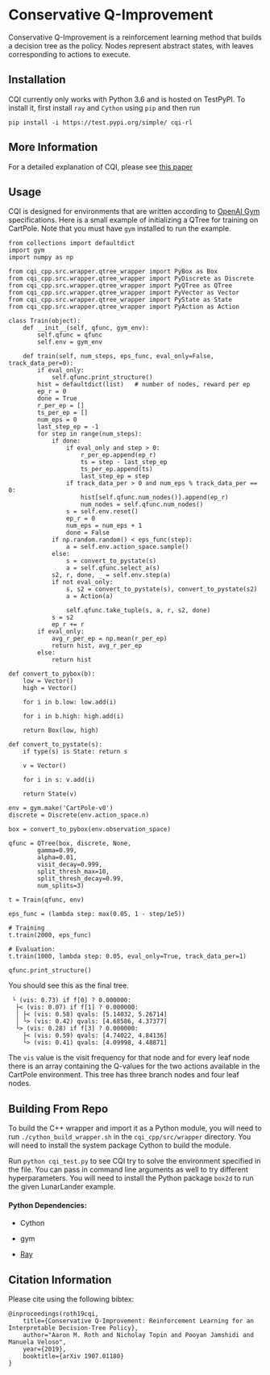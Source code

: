 # Conservative Q-Improvement

Conservative Q-Improvement is a reinforcement learning method that builds a decision tree as the policy.  Nodes represent abstract states, with leaves corresponding to actions to execute.

## Installation

CQI currently only works with Python 3.6 and is hosted on TestPyPI. To install it, first install `ray` and `Cython` using `pip` and then run

    pip install -i https://test.pypi.org/simple/ cqi-rl

## More Information

For a detailed explanation of CQI, please see [this paper](https://arxiv.org/abs/1907.01180)

## Usage

CQI is designed for environments that are written according to [OpenAI Gym](https://gym.openai.com/) specifications. 
Here is a small example of initializing a QTree for training on CartPole. Note that you must have `gym` installed to run the example.

    from collections import defaultdict
    import gym
    import numpy as np

    from cqi_cpp.src.wrapper.qtree_wrapper import PyBox as Box
    from cqi_cpp.src.wrapper.qtree_wrapper import PyDiscrete as Discrete
    from cqi_cpp.src.wrapper.qtree_wrapper import PyQTree as QTree
    from cqi_cpp.src.wrapper.qtree_wrapper import PyVector as Vector
    from cqi_cpp.src.wrapper.qtree_wrapper import PyState as State
    from cqi_cpp.src.wrapper.qtree_wrapper import PyAction as Action

    class Train(object):
        def __init__(self, qfunc, gym_env):
            self.qfunc = qfunc
            self.env = gym_env

        def train(self, num_steps, eps_func, eval_only=False, track_data_per=0):
            if eval_only:
                self.qfunc.print_structure()
            hist = defaultdict(list)   # number of nodes, reward per ep
            ep_r = 0
            done = True
            r_per_ep = []
            ts_per_ep = []
            num_eps = 0
            last_step_ep = -1
            for step in range(num_steps):
                if done:
                    if eval_only and step > 0:
                        r_per_ep.append(ep_r)
                        ts = step - last_step_ep
                        ts_per_ep.append(ts)
                        last_step_ep = step
                    if track_data_per > 0 and num_eps % track_data_per == 0:
                        hist[self.qfunc.num_nodes()].append(ep_r)
                        num_nodes = self.qfunc.num_nodes()
                    s = self.env.reset()
                    ep_r = 0
                    num_eps = num_eps + 1
                    done = False
                if np.random.random() < eps_func(step):
                    a = self.env.action_space.sample()
                else:
                    s = convert_to_pystate(s)
                    a = self.qfunc.select_a(s)
                s2, r, done, _ = self.env.step(a)
                if not eval_only:
                    s, s2 = convert_to_pystate(s), convert_to_pystate(s2)
                    a = Action(a)

                    self.qfunc.take_tuple(s, a, r, s2, done)
                s = s2
                ep_r += r
            if eval_only:
                avg_r_per_ep = np.mean(r_per_ep)
                return hist, avg_r_per_ep
            else:
                return hist

    def convert_to_pybox(b):
        low = Vector()
        high = Vector()

        for i in b.low: low.add(i)

        for i in b.high: high.add(i)

        return Box(low, high)

    def convert_to_pystate(s):
        if type(s) is State: return s

        v = Vector()

        for i in s: v.add(i)

        return State(v)

    env = gym.make('CartPole-v0')
    discrete = Discrete(env.action_space.n)

    box = convert_to_pybox(env.observation_space)

    qfunc = QTree(box, discrete, None, 
            gamma=0.99, 
            alpha=0.01, 
            visit_decay=0.999, 
            split_thresh_max=10, 
            split_thresh_decay=0.99, 
            num_splits=3)

    t = Train(qfunc, env)

    eps_func = (lambda step: max(0.05, 1 - step/1e5))

    # Training
    t.train(2000, eps_func)

    # Evaluation:
    t.train(1000, lambda step: 0.05, eval_only=True, track_data_per=1)

    qfunc.print_structure()

You should see this as the final tree.
    
     └ (vis: 0.73) if f[0] ? 0.000000:
      ├< (vis: 0.07) if f[1] ? 0.000000:
      │ ├< (vis: 0.58) qvals: [5.14032, 5.26714]
      │ └> (vis: 0.42) qvals: [4.68586, 4.37377]
      └> (vis: 0.28) if f[3] ? 0.000000:
        ├< (vis: 0.59) qvals: [4.74022, 4.84136]
        └> (vis: 0.41) qvals: [4.09998, 4.48871]

The `vis` value is the visit frequency for that node and for every leaf node there is an array containing the Q-values for the two actions available in the CartPole environment. This tree has three branch nodes and four leaf nodes.     
## Building From Repo
To build the C++ wrapper and import it as a Python module, you will need to run `./cython_build_wrapper.sh` in the `cqi_cpp/src/wrapper` directory. You will need to install the system package Cython to build the module.

Run `python cqi_test.py` to see CQI try to solve the environment specified in the file. You can pass in command line
arguments as well to try different hyperparameters. You will need to install the Python package `box2d` to run the given LunarLander example.

#### Python Dependencies:

* Cython

* gym

* [Ray](https://github.com/ray-project/ray)

## Citation Information

Please cite using the following bibtex:

```
@inproceedings(roth19cqi,
    title={Conservative Q-Improvement: Reinforcement Learning for an
Interpretable Decision-Tree Policy},
    author="Aaron M. Roth and Nicholay Topin and Pooyan Jamshidi and Manuela Veloso",
    year={2019},
    booktitle={arXiv 1907.01180}
}
```

<!-- > Aaron M. Roth, Nicholay Topin, Pooyan Jamshidi, and Manuela Veloso.  Conservative Q-improvement:  Reinforcement Learning for an Interpretable Decision-Tree Policy.  In _arXiv 1907.01180_, 2019. -->
